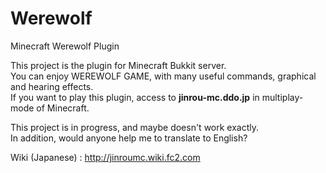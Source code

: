 Werewolf
========

Minecraft Werewolf Plugin

This project is the plugin for Minecraft Bukkit server.  
You can enjoy WEREWOLF GAME, with many useful commands, graphical and hearing effects.  
If you want to play this plugin, access to **jinrou-mc.ddo.jp** in multiplay-mode of Minecraft.

This project is in progress, and maybe doesn't work exactly.  
In addition, would anyone help me to translate to English?

Wiki (Japanese) : http://jinroumc.wiki.fc2.com
